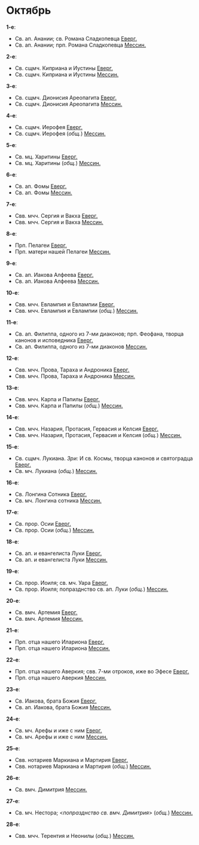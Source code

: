 
# Октябрь

**1-е**: 
- Св. ап. Анании; св. Романа Сладкопевца [Еверг.](01_EUR.ru.md)
- Св. ап. Анании; прп. Романа Сладкопевца [Мессин.](01_MES.ru.md)

**2-е**: 
- Св. сщмч. Киприана и Иустины [Еверг.](02_EUR.ru.md)
- Св. сщмч. Киприана и Иустины [Мессин.](02_MES.ru.md)

**3-е**: 
- Св. сщмч. Дионисия Ареопагита [Еверг.](03_EUR.ru.md)
- Св. сщмч. Дионисия Ареопагита [Мессин.](03_MES.ru.md)

**4-е**: 
- Св. сщмч. Иерофея [Еверг.](04_EUR.ru.md)
- Св. сщмч. Иерофея (*общ.*) [Мессин.](04_MES.ru.md)

**5-е**: 
- Св. мц. Харитины [Еверг.](05_EUR.ru.md)
- Св. мц. Харитины (*общ.*) [Мессин.](05_MES.ru.md)

**6-е**: 
- Св. ап. Фомы [Еверг.](06_EUR.ru.md)
- Св. ап. Фомы [Мессин.](06_MES.ru.md)

**7-е**: 
- Свв. мчч. Сергия и Вакха [Еверг.](07_EUR.ru.md)
- Свв. мчч. Сергия и Вакха [Мессин.](07_MES.ru.md)

**8-е**: 
- Прп. Пелагеи [Еверг.](08_EUR.ru.md)
- Прп. матери нашей Пелагеи [Мессин.](08_MES.ru.md)

**9-е**: 
- Св. ап. Иакова Алфеева [Еверг.](09_EUR.ru.md)
- Св. ап. Иакова Алфеева [Мессин.](09_MES.ru.md)

**10-е**: 
- Свв. мчч. Евлампия и Евлампии [Еверг.](10_EUR.ru.md)
- Свв. мчч. Евлампия и Евлампии (*общ.*) [Мессин.](10_MES.ru.md)

**11-е**: 
- Св. ап. Филиппа, одного из 7-ми диаконов; прп. Феофана, творца канонов и исповедника [Еверг.](11_EUR.ru.md)
- Св. ап. Филиппа, одного из 7-ми диаконов [Мессин.](11_MES.ru.md)

**12-е**: 
- Свв. мчч. Прова, Тараха и Андроника [Еверг.](12_EUR.ru.md)
- Свв. мчч. Прова, Тараха и Андроника [Мессин.](12_MES.ru.md)

**13-е**: 
- Свв. мчч. Карпа и Папилы [Еверг.](13_EUR.ru.md)
- Свв. мчч. Карпа и Папилы (*общ.*) [Мессин.](13_MES.ru.md)

**14-е**: 
- Свв. мчч. Назария, Протасия, Гервасия и Келсия [Еверг.](14_EUR.ru.md)
- Свв. мчч. Назария, Протасия, Гервасия и Келсия (*общ.*) [Мессин.](14_MES.ru.md)

**15-е**: 
- Св. сщмч. Лукиана. *Зри:* И св. Космы, творца канонов и святоградца [Еверг.](15_EUR.ru.md)
- Св. мч. Лукиана (*общ.*) [Мессин.](15_MES.ru.md)

**16-е**: 
- Св. Лонгина Сотника [Еверг.](16_EUR.ru.md)
- Св. мч. Лонгина сотника [Мессин.](16_MES.ru.md)

**17-е**: 
- Св. прор. Осии [Еверг.](17_EUR.ru.md)
- Св. прор. Осии (*общ.*) [Мессин.](17_MES.ru.md)

**18-е**: 
- Св. ап. и евангелиста Луки [Еверг.](18_EUR.ru.md)
- Св. ап. и евангелиста Луки [Мессин.](18_MES.ru.md)

**19-е**: 
- Св. прор. Иоиля; св. мч. Уара [Еверг.](19_EUR.ru.md)
- Св. прор. Иоиля; попразднство св. ап. Луки (*общ.*) [Мессин.](19_MES.ru.md)

**20-е**: 
- Св. вмч. Артемия [Еверг.](20_EUR.ru.md)
- Св. вмч. Артемия [Мессин.](20_MES.ru.md)

**21-е**: 
- Прп. отца нашего Илариона [Еверг.](21_EUR.ru.md)
- Прп. отца нашего Илариона [Мессин.](21_MES.ru.md)

**22-е**: 
- Прп. отца нашего Аверкия; свв. 7-ми отроков, иже во Эфесе [Еверг.](22_EUR.ru.md)
- Прп. отца нашего Аверкия [Мессин.](22_MES.ru.md)

**23-е**: 
- Св. Иакова, брата Божия [Еверг.](23_EUR.ru.md)
- Св. ап. Иакова, брата Божия [Мессин.](23_MES.ru.md)

**24-е**: 
- Св. мч. Арефы и иже с ним [Еверг.](24_EUR.ru.md)
- Св. мч. Арефы и иже с ним [Мессин.](24_MES.ru.md)

**25-е**: 
- Свв. нотариев Маркиана и Мартирия [Еверг.](24_EUR.ru.md)
- Свв. нотариев Маркиана и Мартирия (*общ.*) [Мессин.](25_MES.ru.md)

**26-е**: 
- Св. вмч. Димитрия [Мессин.](26_MES.ru.md)

**27-е**: 
- Св. мч. Нестора; <*попразднство св. вмч. Димитрия*> (*общ.*) [Мессин.](27_MES.ru.md)

**28-е**: 
- Свв. мчч. Терентия и Неонилы (*общ.*) [Мессин.](28_MES.ru.md)
